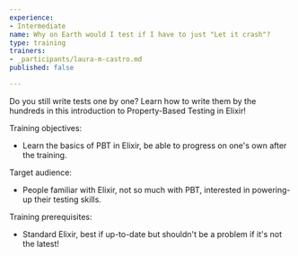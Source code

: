 ```yaml
---
experience:
- Intermediate
name: Why on Earth would I test if I have to just "Let it crash"?
type: training
trainers:
- _participants/laura-m-castro.md
published: false

---
```

Do you still write tests one by one? Learn how to write them by the hundreds in this introduction to Property-Based Testing in Elixir!

Training objectives:

* Learn the basics of PBT in Elixir, be able to progress on one's own after the training.

Target audience:

* People familiar with Elixir, not so much with PBT, interested in powering-up their testing skills.

Training prerequisites:

* Standard Elixir, best if up-to-date but shouldn't be a problem if it's not the latest!